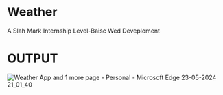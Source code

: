 # Weather
A Slah Mark Internship Level-Baisc Wed Deveploment
# OUTPUT
![Weather App and 1 more page - Personal - Microsoft​ Edge 23-05-2024 21_01_40](https://github.com/21AK1A0427/Weather/assets/121687538/14dfb593-a217-4aad-8f46-f5206189fc6a)
